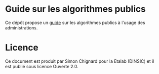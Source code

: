 # Guide sur les algorithmes publics

Ce dépôt propose un [guide](guide.md) sur les algorithmes publics à
l'usage des administrations.

# Licence

Ce document est produit par Simon Chignard pour la Etalab (DINSIC) et
il est publié sous licence Ouverte 2.0.
